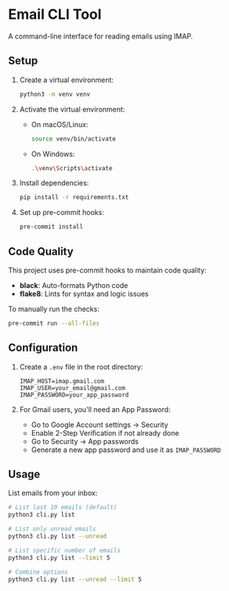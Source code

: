 # Email CLI Tool

A command-line interface for reading emails using IMAP.

## Setup

1. Create a virtual environment:
   ```bash
   python3 -m venv venv
   ```

2. Activate the virtual environment:
   - On macOS/Linux:
     ```bash
     source venv/bin/activate
     ```
   - On Windows:
     ```bash
     .\venv\Scripts\activate
     ```

3. Install dependencies:
   ```bash
   pip install -r requirements.txt
   ```

4. Set up pre-commit hooks:
   ```bash
   pre-commit install
   ```

## Code Quality

This project uses pre-commit hooks to maintain code quality:

- **black**: Auto-formats Python code
- **flake8**: Lints for syntax and logic issues

To manually run the checks:
```bash
pre-commit run --all-files
```

## Configuration

1. Create a `.env` file in the root directory:
   ```
   IMAP_HOST=imap.gmail.com
   IMAP_USER=your_email@gmail.com
   IMAP_PASSWORD=your_app_password
   ```

2. For Gmail users, you'll need an App Password:
   - Go to Google Account settings → Security
   - Enable 2-Step Verification if not already done
   - Go to Security → App passwords
   - Generate a new app password and use it as `IMAP_PASSWORD`

## Usage

List emails from your inbox:
```bash
# List last 10 emails (default)
python3 cli.py list

# List only unread emails
python3 cli.py list --unread

# List specific number of emails
python3 cli.py list --limit 5

# Combine options
python3 cli.py list --unread --limit 5